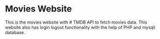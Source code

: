 # Movies Website
This is the movies website with # TMDB API to fetch movies data.
This website also has login logout functionality with the help of PHP
and mysqli database.

